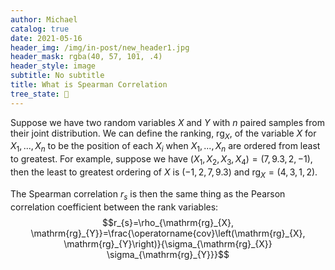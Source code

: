 ```yaml
---
author: Michael
catalog: true
date: 2021-05-16
header_img: /img/in-post/new_header1.jpg
header_mask: rgba(40, 57, 101, .4)
header_style: image
subtitle: No subtitle
title: What is Spearman Correlation
tree_state: 🌱
---
```


Suppose we have two random variables $X$ and $Y$ with $n$ paired samples from their joint distribution. We can define the ranking, $\mathrm{rg}_{X}$, of the variable $X$ for $X_1,...,X_n$ to be the position of each $X_i$ when $X_1,...,X_n$ are ordered from least to greatest. For example, suppose we have $(X_1,X_2,X_3,X_4) = (7,9.3,2,-1)$, then the least to greatest ordering of $X$ is $(-1,2,7,9.3)$ and $\mathrm{rg}_{X} = (4, 3, 1, 2)$.

The Spearman correlation $r_{s}$ is then the same thing as the Pearson correlation coefficient between the rank variables:
$$r_{s}=\rho_{\mathrm{rg}_{X}, \mathrm{rg}_{Y}}=\frac{\operatorname{cov}\left(\mathrm{rg}_{X}, \mathrm{rg}_{Y}\right)}{\sigma_{\mathrm{rg}_{X}} \sigma_{\mathrm{rg}_{Y}}}$$